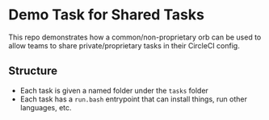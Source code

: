 # Demo Task for Shared Tasks

This repo demonstrates how a common/non-proprietary orb can be used to allow teams to share private/proprietary tasks in their CircleCI config.


## Structure
- Each task is given a named folder under the `tasks` folder
- Each task has a `run.bash` entrypoint that can install things, run other languages, etc.

